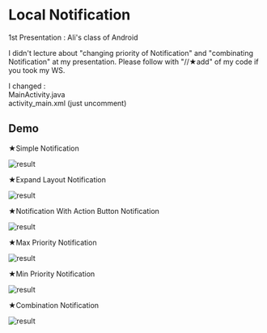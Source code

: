 # Local Notification
1st Presentation : Ali's class of Android

I didn't lecture about "changing priority of Notification" and "combinating Notification" at my presentation. Please follow with "//★add" of my code if you took my WS.

I changed :  
MainActivity.java  
activity_main.xml (just uncomment)


## Demo

★Simple Notification

![result](https://github.com/MAIMAI728/Alipractice_LocalNotification/blob/master/images/simpleNotification.gif)


★Expand Layout Notification

![result](https://github.com/MAIMAI728/Alipractice_LocalNotification/blob/master/images/ExpandLayoutNotification.gif)


★Notification With Action Button Notification

![result](https://github.com/MAIMAI728/Alipractice_LocalNotification/blob/master/images/actionNotification.gif)


★Max Priority Notification

![result](https://github.com/MAIMAI728/Alipractice_LocalNotification/blob/master/images/MaxPriority.gif)


★Min Priority Notification

![result](https://github.com/MAIMAI728/Alipractice_LocalNotification/blob/master/images/MinPriority.gif)


★Combination Notification

![result](https://github.com/MAIMAI728/Alipractice_LocalNotification/blob/master/images/combinationNotification.gif)
